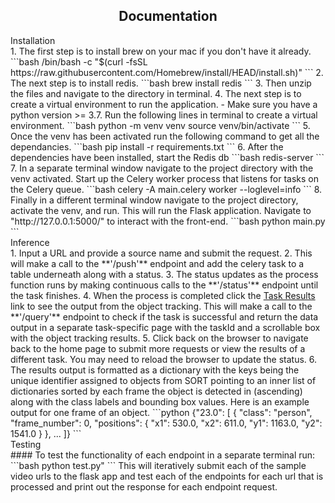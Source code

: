## <div align="center">Documentation</div>

<summary>Installation</summary>
1. The first step is to install brew on your mac if you don't have it already.
```bash
/bin/bash -c "$(curl -fsSL https://raw.githubusercontent.com/Homebrew/install/HEAD/install.sh)"
```
2. The next step is to install redis. 
```bash
brew install redis
```
3. Then unzip the files and navigate to the directory in terminal.
4. The next step is to create a virtual environment to run the application.
  - Make sure you have a python version >= 3.7. Run the following lines in terminal to create a virtual environment.
  ```bash
  python -m venv venv
  source venv/bin/activate
  ```
5. Once the venv has been activated run the following command to get all the dependancies. 
```bash
pip install -r requirements.txt
```
6. After the dependencies have been installed, start the Redis db
```bash
redis-server
```
7. In a separate terminal window navigate to the project directory with the venv activated. Start up the Celery worker process that listens for tasks on the Celery queue.
```bash
celery -A main.celery worker --loglevel=info
```
8. Finally in a different terminal window navigate to the project directory, activate the venv, and run. This will run the Flask application. Navigate to "http://127.0.0.1:5000/" to interact with the front-end. 
```bash
python main.py
```
<summary>Inference</summary>
1. Input a URL and provide a source name and submit the request. 
2. This will make a call to the **'/push'** endpoint and add the celery task to a table underneath along with a status.
3. The status updates as the process function runs by making continuous calls to the **'/status'** endpoint until the task finishes. 
4. When the process is completed click the <u>Task Results</u> link to see the output from the object tracking. This will make a call to the **'/query'** endpoint to check if the task is successful and return the data output in a separate task-specific page with the taskId and a scrollable box with the object tracking results. 
5. Click back on the browser to navigate back to the home page to submit more requests or view the results of a different task. You may need to reload the browser to update the status.
6. The results output is formatted as a dictionary with the keys being the unique identifier assigned to objects from SORT pointing to an inner list of dictionaries sorted by each frame the object is detected in (ascending) along with the class labels and bounding box values. Here is an example output for one frame of an object.
```python
{"23.0": [
        {
            "class": "person",
            "frame_number": 0,
            "positions": {
                "x1": 530.0,
                "x2": 611.0,
                "y1": 1163.0,
                "y2": 1541.0
            }
        },
        ...
        ]}
```

<summary>Testing</summary>
#### To test the functionality of each endpoint in a separate terminal run:
```bash
python test.py"
```
This will iteratively submit each of the sample video urls to the flask app and test each of the endpoints for each url that is processed and print out the response for each endpoint request.
